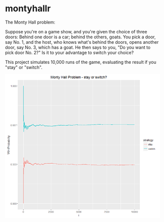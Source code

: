 # montyhallr 
The Monty Hall problem:

  Suppose you're on a game show, and you're given the choice of three 
  doors: Behind one door is a car; behind the others, goats. You pick 
  a door, say No. 1, and the host, who knows what's behind the doors, 
  opens another door, say No. 3, which has a goat. He then says to 
  you, "Do you want to pick door No. 2?" Is it to your advantage to 
  switch your choice?

This project simulates 10,000 runs of the game, evaluating the result
if you "stay" or "switch".

![alt text](https://github.com/aaronferrucci/montyhallr/blob/master/plot.png "PNG image")

